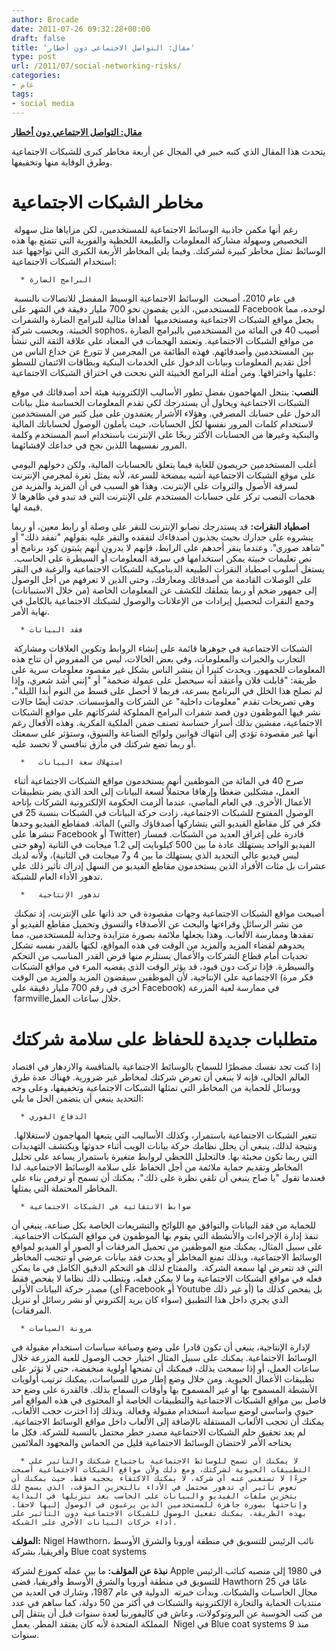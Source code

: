 ```yaml
---
author: Brocade
date: 2011-07-26 09:32:28+00:00
draft: false
title: 'مقال: التواصل الاجتماعي دون أخطار'
type: post
url: /2011/07/social-networking-risks/
categories:
- عام
tags:
- social media
---
```


[**مقال: التواصل الاجتماعي دون أخطار**](https://www.it-scoop.com/2011/07/social-networking-risks/)




يتحدث هذا المقال الذي كتبه خبير في المجال عن أربعة مخاطر كبرى للشبكات الاجتماعية وطرق الوقاية منها وتخفيفها.





# مخاطر الشبكات الاجتماعية




 رغم أنها مكمن جاذبية الوسائط الاجتماعية للمستخدمين، لكن مزاياها مثل سهولة التخصيص وسهولة مشاركة المعلومات والطبيعة اللحظية والفورية التي تتمتع بها هذه الوسائط تمثل مخاطر كبيرة لشركتك. وفيما يلي المخاطر الأربعة الكبرى التي تواجهها عند استخدام الشبكات الاجتماعية:




<!-- more -->






 	  * البرامج الضارة



 في عام 2010، أصبحت  الوسائط الاجتماعية الوسيط المفضل للاتصالات بالنسبة للمستخدمين، الذين يقضون نحو 700 مليار دقيقة في الشهر على Facebook لوحده، مما يجعل مواقع الشبكات الاجتماعية ومستخدميها  أهدافا مثالية للبرامج الضارة والشفرات الخبيثة. وبحسب شركة sophos، أصيب 40 في المائة من المستخدمين بالبرامج الضارة من مواقع الشبكات الاجتماعية. وتعتمد الهجمات في المعتاد على علاقة الثقة التي تنشأ بين المستخدمين وأصدقائهم. فهذه الطائفة من المجرمين لا تتورع عن خداع الناس من أجل تقديم المعلومات وبيانات الدخول على الخدمات البنكية وبطاقات الائتمان للسطو عليها واختراقها. ومن أمثلة البرامج الخبيثة التي نجحت في اختراق الشبكات الاجتماعية:




**النصب**: ينتحل المهاجمون بفضل تطور الأساليب الإلكترونية هيئة أحد أصدقائك في موقع الشبكات الاجتماعية ويحاول أن يستدرجك لكي تقدم المعلومات الحساسة مثل بيانات الدخول على حسابك المصرفي. وهؤلاء الأشرار يعتمدون على ميل كثير من المستخدمين لاستخدام كلمات المرور نفسها لكل الحسابات، حيث يأملون الوصول لحساباتك المالية والبنكية وغيرها من الحسابات الأكثر ربحًا على الإنترنت باستخدام اسم المستخدم وكلمة المرور نفسيهما اللذين نجح في خداعك لإفشائهما.




أغلب المستخدمين حريصون للغاية فيما يتعلق بالحسابات المالية، ولكن دخولهم اليومي على موقع الشبكات الاجتماعية أشبه بمضخة للسرعة، لأنه يمثل ثغرة لمجرمي الإنترنت لسرقة الأصول والثروات على الإنترنت. وهذا هو السبب في أن المزيد والمزيد من هجمات النصب تركز على حسابات المستخدم على الإنترنت التي قد تبدو في ظاهرها لا قيمة لها.




**اصطياد النقرات:** قد يستدرجك نصابو الإنترنت للنقر على وصلة أو رابط معين، أو ربما ينشروه على جدارك بحيث يجذبون أصدقاءك لتفقده والنقر عليه بقولهم "تفقد ذلك" أو "شاهد صوري". وعندما ينقر أحدهم على الرابط، فإنهم لا يدرون أنهم يثبتون كود برنامج أو نص تعليمات خبيثة يمكن استخدامها في سرقة المعلومات أو السيطرة على الحاسب.  يستغل أسلوب اصطياد النقرات الطبيعة الديناميكية للشبكات الاجتماعية والرغبة في النقر على الوصلات القادمة من أصدقائك ومعارفك، وحتى الذين لا تعرفهم من أجل الوصول إلى جمهور ضخم أو ربما يتملقك للكشف عن المعلومات الخاصة (من خلال الاستبيانات) وجمع النقرات لتحصيل إيرادات من الإعلانات والوصول لشبكتك الاجتماعية بالكامل في نهاية الأمر.






 	  * فقد البيانات



 الشبكات الاجتماعية في جوهرها قائمة على إنشاء الروابط وتكوين العلاقات ومشاركة التجارب والخبرات والمعلومات، وفي بعض الحالات، ليس من المفروض أن تتاح هذه المعلومات للجمهور. ويحدث كثيرا أن ينشر الناس بشكل غير مقصود معلومات سرية على طريقة: "قابلت فلان وأعتقد أنه سيحصل على عمولة ضخمة" أو "إنني أشد شعري، وإذا لم نصلح هذا الخلل في البرنامج بسرعة، فربما لا أحصل على قسط من النوم أبدا الليلة"، وهي تصريحات تقدم "معلومات داخلية" عن الشركات والمؤسسات. حدثت أيضًا حالات نشر فيها الموظفون دون قصد شفرات البرامج المملوكة لشركاتهم على مواقع الشبكات الاجتماعية، مفشين بذلك أسرار حساسة تصنف ضمن الملكية الفكرية. وهذه الأفعال رغم أنها غير مقصودة تؤدي إلى انتهاك قوانين ولوائح الصناعة والسوق، وستؤثر على سمعتك أو ربما تضع شركتك في مأزق تنافسي لا تحسد عليه.






 	  *   استهلاك سعة البيانات



 صرح 40 في المائة من الموظفين أنهم يستخدمون مواقع الشبكات الاجتماعية أثناء العمل، مشكلين ضغطا وإرهاقا محتملاً لسعة البيانات إلى الحد الذي يضر بتطبيقات الأعمال الأخرى. في العام الماضي، عندما ألزمت الحكومة الإلكترونية الشركات بإتاحة الوصول المفتوح للشبكات الاجتماعية، زادت حركة البيانات في الشبكات بنسبة 25 في المائة. فمقاطع الفيديو وحدها (فكر في كل مقاطع الفيديو التي يتشاركها أصدقاؤك والتي تنشرها على Facebook أو Twitter) قادرة على إغراق العديد من الشبكات. فمسار الفيديو الواحد يستهلك عادة ما بين 500 كيلوبايت إلى 1.2 ميجابت في الثانية (وهو حتى ليس فيديو عالي التحديد الذي يستهلك ما بين 4 و7 ميجابت في الثانية)، ولأنه لديك عشرات بل مئات الأفراد الذين يستخدمون مقاطع الفيديو من السهل إدراك تأثير ذلك على تدهور الأداء العام للشبكة.






 	  *   تدهور الإنتاجية



 أصبحت مواقع الشبكات الاجتماعية وجهات مقصودة في حد ذاتها على الإنترنت، إذ تمكنك من نشر الرسائل وقراءتها والبحث عن الأصدقاء والتسوق وتحميل مقاطع الفيديو أو تفقدها وممارسة الألعاب. وهذا يجعلها ملائمة بصورة متزايدة وجذابة للمستخدمين، مما يحدوهم لقضاء المزيد والمزيد من الوقت في هذه المواقع، لكنها بالقدر نفسه تشكل تحديات أمام قطاع الشركات والأعمال يستلزم منها فرض القدر المناسب من التحكم والسيطرة. فإذا تركت دون قيود، قد يؤثر الوقت الذي يقضيه المرء في مواقع الشبكات الاجتماعية على الإنتاجية، لأن الموظفين سيقضون المزيد والمزيد من الوقت (فكر مرة أخرى في رقم 700 مليار دقيقة على Facebook) في ممارسة لعبة المزرعة  farmvilleخلال ساعات العمل.





# متطلبات جديدة للحفاظ على سلامة شركتك




إذا كنت تجد نفسك مضطرًا للسماح بالوسائط الاجتماعية بالمنافسة والازدهار في اقتصاد العالم الحالي، فإنه لا ينبغي أن تعرض شركتك لمخاطر غير ضرورية. فهناك عدة طرق ووسائل للحماية من المخاطر التي تمثلها الشبكات الاجتماعية وتخفيفها، وعلى وجه التحديد ينبغي أن يتضمن الحل ما يلي:






 	  * الدفاع الفوري



 تتغير الشبكات الاجتماعية باستمرار، وكذلك الأساليب التي يتبعها المهاجمون لاستغلالها. ونتيجة لذلك، ينبغي أن يحلل نظامك حركة بيانات الويب أثناء حدوثها ويكتشف التهديدات التي ربما تكون مخبئة بها. فالتحليل اللحظي لروابط متغيرة باستمرار يساعد على تحليل المخاطر وتقديم حماية ملائمة من أجل الحفاظ على سلامة الوسائط الاجتماعية. لذا فعندما تقول "يا صاح ينبغي أن تلقي نظرة على ذلك"، يمكنك أن تسمح أو ترفض بناء على المخاطر المحتملة التي يمثلها.






 	  * ضوابط الانتقائية في الشبكات الاجتماعية



للحماية من فقد البيانات والتوافق مع اللوائح والتشريعات الخاصة بكل صناعة، ينبغي أن تنفذ إدارة الإجراءات والأنشطة التي يقوم بها الموظفون في مواقع الشبكات الاجتماعية. على سبيل المثال، يمكنك منع الموظفين من تحميل المرفقات أو الصور أو الفيديو لمواقع الوسائط الاجتماعية، وبذلك تمنع المخاطر أو يحدث فقد بيانات عرضي أو تتجنب المخاطر التي قد تتعرض لها سمعة الشركة.  والمفتاح لذلك هو التحكم الدقيق الكامل في ما يمكن فعله في مواقع الشبكات الاجتماعية وما لا يمكن فعله، ويتطلب ذلك نظاما لا يفحص فقط مصدر حركة البيانات الأولي (أي Facebook أو Youtube أو غير ذلك) بل يفحص كذلك ما الذي يجري داخل هذا التطبيق (سواء كان بريد إلكتروني أو نشر رسائل أو تنزيل المرفقات).






 	  * مرونة السياسات



لإدارة الإنتاجية، ينبغي أن تكون قادرا على وضع وصياغة سياسات استخدام مقبولة في الوسائط الاجتماعية. يمكنك على سبيل المثال اختيار حجب الوصول للعبة المزرعة خلال ساعات العمل، أو إذا سمحت بذلك، فيمكنك أن تمنحها أولوية منخفضة، حتى لا تؤثر على تطبيقات الأعمال الحيوية. ومن خلال وضع إطار مرن للسياسات، يمكنك ترتيب أولويات الأنشطة المسموح بها أو غير المسموح بها وأوقات السماح بذلك. فالقدرة على وضع حد فاصل بين مواقع الشبكات الاجتماعية والتطبيقات الخاصة أو المحتوى في هذه المواقع أمر حيوي واساسي لوضع سياسة استخدام مقبولة وفعالة. وبذلك إذا اخترت حجب الألعاب، يمكنك أن تحجب الألعاب المستقلة بالإضافة إلى الألعاب داخل مواقع الوسائط الاجتماعية. لم يعد تحقيق حلم الشبكات الاجتماعية مصدر خطر محتمل بالنسبة للشركة. فكل ما يحتاجه الأمر لاحتضان الوسائط الاجتماعية قليل من الحماس والمجهود الملائمين






 	  * لا يمكنك أن تسمح للوسائط الاجتماعية باجتياح شبكتك والتأثير على التطبيقات الحيوية لشركتك، ومع ذلك ولأن مواقع الشبكات الاجتماعية أصبحت جزءًا لا تستغني عنه أي شركة، لا يمكنك الاكتفاء بحجبه فقط. حيث يمكنك أن تعوض تأثير أي تدهور محتمل في الأداء بالتخزين المؤقت، الذي يسمح لك بتخزين ملفات الفيديو والبيانات على الحاسب بعد تنزيلها في البداية وإتاحتها بصورة جاهزة للمستخدمين الذين يرغبون في الوصول إليها لاحقا. بهذه الطريقة، يمكنك تفعيل الوصول للشبكات الاجتماعية دون التأثير على أداء حركات البيانات الأخرى على الشبكة.



**المؤلف:** Nigel Hawthorn، نائب الرئيس للتسويق في منطقة أوروبا والشرق الأوسط وأفريقيا، بشركة Blue coat systems


**نبذة عن المؤلف:** ما بين عمله كموزع لشركة Apple في 1980 إلى منصبه كنائب الرئيس للتسويق في منطقة أوروبا والشرق الأوسط وأفريقيا، قضى Hawthorn 25 عامًا في مجال الحاسبات والشبكات. وبدأت خبرته  الدولية في عام 1987، وشارك في العديد من منتديات الحماية والتجارة الإلكترونية والشبكات في أكثر من 50 دولة، كما ساهم في عدد من كتب الحوسبة عن البروتوكولات، وعاش في كاليفورنيا لعدة سنوات قبل أن ينتقل إلى المملكة المتحدة لأنه كان يفتقد المطر. يعمل  Nigel في Blue coat systems منذ 9 سنوات.
